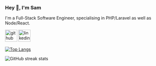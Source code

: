 ### Hey 👋, I'm Sam
I'm a Full-Stack Software Engineer, specialising in PHP/Laravel as well as Node/React.

[<img src='https://cdn.jsdelivr.net/npm/simple-icons@3.0.1/icons/github.svg' alt='github' height='40'>](https://github.com/sgunner2014)  [<img src='https://cdn.jsdelivr.net/npm/simple-icons@3.0.1/icons/linkedin.svg' alt='linkedin' height='40'>](https://www.linkedin.com/in/sam-g-4718a5109/)

[![Top Langs](https://github-readme-stats.vercel.app/api/top-langs/?username=sgunner2014)](https://github.com/anuraghazra/github-readme-stats)

![GitHub streak stats](https://github-readme-streak-stats.herokuapp.com/?user=sgunner2014)  

